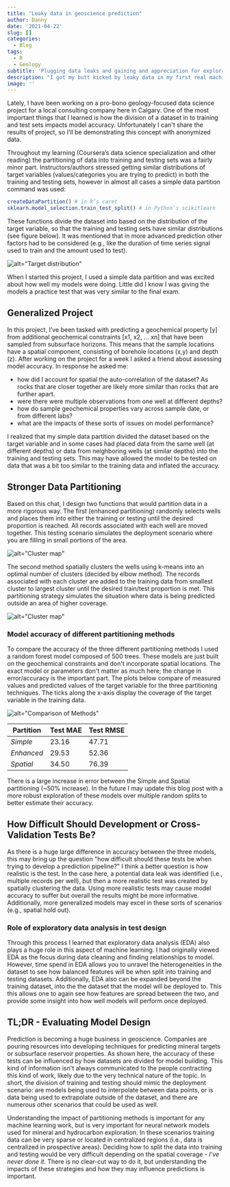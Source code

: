 ```yaml
---
title: "Leaky data in geoscience prediction"
author: Danny
date: '2021-04-22'
slug: []
categories:
  - Blog
tags:
  - R
  - Geology
subtitle: 'Plugging data leaks and gaining and appreciation for exploratory data analysis'
description: "I got my butt kicked by leaky data in my first real machine learning project. By fixing it I learned to think more critically at how  machine learning models are structured."
image: ''
---
```


Lately, I have been working on a pro-bono geology-focused data science project for a local consulting company here in Calgary. One of the most important things that I learned is how the division of a dataset in to training and test sets impacts model accuracy. Unfortunately I can't share the results of project, so I’ll be demonstrating this concept with anonymized data.

Throughout my learning (Coursera’s data science specialization and other reading) the partitioning of data into training and testing sets was a fairly minor part. Instructors/authors stressed getting similar distributions of target variables (values/categories you are trying to predict) in both the training and testing sets, however in almost all cases a simple data partition command was used:

```r
createDataPartition() # in R’s caret
sklearn.model_selection.train_test_split() # in Python’s scikitlearn
```

These functions divide the dataset into based on the distribution of the target variable, so that the training and testing sets have similar distributions (see figure below). It was mentioned that in more advanced prediction other factors had to be considered (e.g., like the duration of time series signal used to train and the amount used to test).

![alt="Target distribution" ](/img/2021-04-22-LeakyData/TargetDistribution.png)

When I started this project, I used a simple data partition and was excited about how well my models were doing. Little did I know I was giving the models a practice test that was very similar to the final exam. 


## Generalized Project

In this project, I’ve been tasked with predicting a geochemical property [y] from additional geochemical constraints [x1, x2, … xn] that have been sampled from subsurface horizons. This means that the sample locations have a spatial component, consisting of borehole locations (x,y) and depth (z). After working on the project for a week I asked a friend about assessing model accuracy. In response he asked me:
 
- how did I account for spatial the auto-correlation of the dataset? As rocks that are closer together are likely more similar than rocks that are further apart.
- were there were multiple observations from one well at different depths?
- how do sample geochemical properties vary across sample date, or from different labs?
- what are the impacts of these sorts of issues on model performance?

I realized that my simple data partition divided the dataset based on the target variable and in some cases had placed data from the same well (at different depths) or data from neighboring wells (at similar depths) into the training and testing sets. This may have allowed the model to be tested on data that was a bit too similar to the training data and inflated the accuracy.

## Stronger Data Partitioning

Based on this chat, I design two functions that would partition data in a more rigorous way. The first (enhanced partitioning) randomly selects wells and places them into either the training or testing until the desired proportion is reached. All records associated with each well are moved together. This testing scenario simulates the deployment scenario where you are filling in small portions of the area. 

![alt="Cluster map" ](/img/2021-04-22-LeakyData/HoldOutMap.png)

The second method spatially clusters the wells using k-means into an optimal number of clusters (decided by elbow method). The records associated with each cluster are added to the training data from smallest cluster to largest cluster until the desired train/test proportion is met. This partitioning strategy simulates the situation where data is being predicted outside an area of higher coverage.

![alt="Cluster map" ](/img/2021-04-22-LeakyData/ClusterMap.png)

### Model accuracy of different partitioning methods

To compare the accuracy of the three different partitioning methods I used a random forest model composed of 500 trees. These models are just built on the geochemical constraints and don't incorporate spatial locations. The exact model or parameters don't matter as much here; the change in error/accuracy is the important part. The plots below compare of measured values and predicted values of the target variable for the three partitioning techniques. The ticks along the x-axis display the coverage of the target variable in the training data. 

![alt="Comparison of Methods" ](/img/2021-04-22-LeakyData/PartitionComparison.png)

|Partition  |Test MAE|Test RMSE|
|-----------|--------|---------|
|*Simple*   |23.16   |47.71    |
|*Enhanced* |29.53   |52.36    |
|*Spatial*  |34.50   |76.39    |

There is a large increase in error between the Simple and Spatial partitioning (~50% increase). In the future I may update this blog post with a more robust exploration of these models over multiple random splits to better estimate their accuracy.

## How Difficult Should Development or Cross-Validation Tests Be?

As there is a huge large difference in accuracy between the three models, this may bring up the question "how difficult should these tests be when trying to develop a prediction pipeline?" I think a better question is how realistic is the test. In the case here, a potential data leak was identified (i.e., multiple records per well), but then a more realistic test was created by spatially clustering the data. Using more realistic tests may cause model accuracy to suffer but overall the results might be more informative. Additionally, more generalized models may excel in these sorts of scenarios (e.g., spatial hold out).

### Role of exploratory data analysis in test design

Through this process I learned that exploratory data analysis (EDA) also plays a huge role in this aspect of machine learning. I had originally viewed EDA as the focus during data cleaning and finding relationships to model. However, time spend in EDA allows you to unravel the heterogeneities in the dataset to see how balanced features will be when split into training and testing datasets. Additionally, EDA also can be expanded beyond the training dataset, into the the dataset that the model will be deployed to. This this allows one to again see how features are spread between the two, and provide some insight into how well models will perform once deployed.

## TL;DR -  Evaluating Model Design

Prediction is becoming a huge business in geoscience. Companies are pouring resources into developing techniques for predicting mineral targets or subsurface reservoir properties. As shown here, the accuracy of these tests can be influenced by how datasets are divided for model building. This kind of information isn't always communicated to the people contracting this kind of work, likely due to the very technical nature of the topic.  In short, the division of training and testing should mimic the deployment scenario: are models being used to interpolate between data points, or is data being used to extrapolate outside of the dataset, and there are numerous other scenarios that could be used as well. 

Understanding the impact of partitioning methods is important for any machine learning work, but is very important for neural network models used for mineral and hydrocarbon exploration. In these scenarios training data can be very sparse or located in centralized regions (i.e., data is centralized in prospective areas). Deciding how to split the data into training and testing would be very difficult depending on the spatial coverage - *I've never done it*. There is no clear-cut way to do it, but understanding the impacts of these strategies and how they may influence predictions is important. 